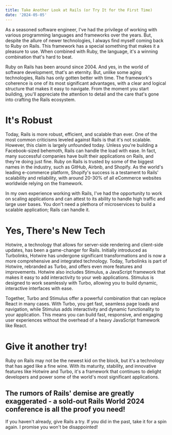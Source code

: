 ```yaml
---
title: Take Another Look at Rails (or Try It for the First Time)
date: '2024-05-05'
---
```


As a seasoned software engineer, I've had the privilege of working with various programming languages and frameworks over the years. But, despite the allure of newer technologies, I always find myself coming back to Ruby on Rails. This framework has a special something that makes it a pleasure to use. When combined with Ruby, the language, it's a winning combination that's hard to beat.

Ruby on Rails has been around since 2004. And yes, in the world of software development, that's an eternity. But, unlike some aging technologies, Rails has only gotten better with time. The framework's coherence is one of its most significant advantages, with a clear and logical structure that makes it easy to navigate. From the moment you start building, you'll appreciate the attention to detail and the care that's gone into crafting the Rails ecosystem.

# It's Robust

Today, Rails is more robust, efficient, and scalable than ever. One of the most common criticisms leveled against Rails is that it's not scalable. However, this claim is largely unfounded today. Unless you're building a Facebook-sized behemoth, Rails can handle the load with ease. In fact, many successful companies have built their applications on Rails, and they're doing just fine. Ruby on Rails is trusted by some of the biggest names in the industry, such as GitHub, Airbnb, and Shopify. As the world's leading e-commerce platform, Shopify's success is a testament to Rails' scalability and reliability, with around 20-30% of all eCommerce websites worldwide relying on the framework.

In my own experience working with Rails, I've had the opportunity to work on scaling applications and can attest to its ability to handle high traffic and large user bases. You don't need a plethora of microservices to build a scalable application; Rails can handle it.

# Yes, There's New Tech

Hotwire, a technology that allows for server-side rendering and client-side updates, has been a game-changer for Rails. Initially introduced as Turbolinks, Hotwire has undergone significant transformations and is now a more comprehensive and integrated technology. Today, Turbolinks is part of Hotwire, rebranded as Turbo, and offers even more features and improvements. Hotwire also includes Stimulus, a JavaScript framework that makes it easy to add interactivity to your web applications. Stimulus is designed to work seamlessly with Turbo, allowing you to build dynamic, interactive interfaces with ease.

Together, Turbo and Stimulus offer a powerful combination that can replace React in many cases. With Turbo, you get fast, seamless page loads and navigation, while Stimulus adds interactivity and dynamic functionality to your application. This means you can build fast, responsive, and engaging user experiences without the overhead of a heavy JavaScript framework like React.

# Give it another try!

Ruby on Rails may not be the newest kid on the block, but it's a technology that has aged like a fine wine. With its maturity, stability, and innovative features like Hotwire and Turbo, it's a framework that continues to delight developers and power some of the world's most significant applications. 

## The rumors of Rails' demise are greatly exaggerated - a sold-out Rails World 2024 conference is all the proof you need!

If you haven't already, give Rails a try. If you did in the past, take it for a spin again. I promise you won't be disappointed!
